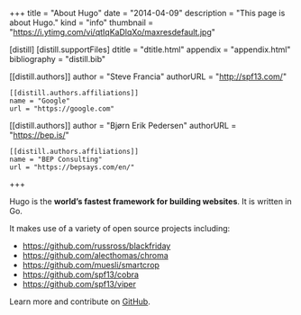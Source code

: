 +++
title = "About Hugo"
date = "2014-04-09"
description = "This page is about Hugo."
kind = "info"
thumbnail = "https://i.ytimg.com/vi/qtIqKaDlqXo/maxresdefault.jpg"

[distill]
  [distill.supportFiles]
  dtitle = "dtitle.html"
  appendix = "appendix.html"
  bibliography = "distill.bib"

  [[distill.authors]]
  author = "Steve Francia"
  authorURL = "http://spf13.com/"

    [[distill.authors.affiliations]]
    name = "Google"
    url = "https://google.com"

  [[distill.authors]]
  author = "Bjørn Erik Pedersen"
  authorURL = "https://bep.is/"

    [[distill.authors.affiliations]]
    name = "BEP Consulting"
    url = "https://bepsays.com/en/"
+++

Hugo is the **world’s fastest framework for building websites**. It is written in Go.

It makes use of a variety of open source projects including:

* https://github.com/russross/blackfriday
* https://github.com/alecthomas/chroma
* https://github.com/muesli/smartcrop
* https://github.com/spf13/cobra
* https://github.com/spf13/viper

Learn more and contribute on [GitHub](https://github.com/gohugoio).
